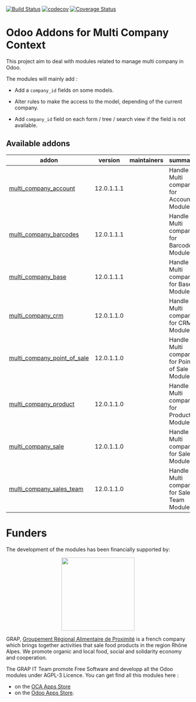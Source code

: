 [![Build Status](https://travis-ci.org/grap/odoo-addons-multi-company.svg?branch=12.0)](https://travis-ci.org/grap/odoo-addons-multi-company)
[![codecov](https://codecov.io/gh/grap/odoo-addons-multi-company/branch/12.0/graph/badge.svg)](https://codecov.io/gh/grap/odoo-addons-multi-company)
[![Coverage Status](https://coveralls.io/repos/github/grap/odoo-addons-multi-company/badge.svg?branch=12.0)](https://coveralls.io/github/grap/odoo-addons-multi-company?branch=12.0)



# Odoo Addons for Multi Company Context

This project aim to deal with modules related to manage multi company in Odoo.

The modules will mainly add :

* Add a ```company_id``` fields on some models.

* Alter rules to make the access to the model, depending of the current company.

* Add ```company_id``` field on each form / tree / search view if the field
  is not available.

[//]: # (addons)

Available addons
----------------
addon | version | maintainers | summary
--- | --- | --- | ---
[multi_company_account](multi_company_account/) | 12.0.1.1.1 |  | Handle Multi company for Account Module
[multi_company_barcodes](multi_company_barcodes/) | 12.0.1.1.1 |  | Handle Multi company for Barcodes Module
[multi_company_base](multi_company_base/) | 12.0.1.1.1 |  | Handle Multi company for Base Module
[multi_company_crm](multi_company_crm/) | 12.0.1.1.0 |  | Handle Multi company for CRM Module
[multi_company_point_of_sale](multi_company_point_of_sale/) | 12.0.1.1.0 |  | Handle Multi company for Point of Sale Module
[multi_company_product](multi_company_product/) | 12.0.1.1.0 |  | Handle Multi company for Product Module
[multi_company_sale](multi_company_sale/) | 12.0.1.1.0 |  | Handle Multi company for Sale Module
[multi_company_sales_team](multi_company_sales_team/) | 12.0.1.1.0 |  | Handle Multi company for Sales Team Module

[//]: # (end addons)

# Funders

The development of the modules has been financially supported by:

<p align="center">
   <img src="http://www.grap.coop/wp-content/uploads/2016/11/GRAP.png" width="200"/>
</p>

GRAP, [Groupement Régional Alimentaire de Proximité](http://www.grap.coop) is a
french company which brings together activities that sale food products in the
region Rhône Alpes. We promote organic and local food, social and solidarity
economy and cooperation.

The GRAP IT Team promote Free Software and developp all the Odoo modules under
AGPL-3 Licence. You can get find all this modules here :
* on the [OCA Apps Store](https://odoo-community.org/shop?&search=GRAP)
* on the [Odoo Apps Store](https://www.odoo.com/apps/modules/browse?author=GRAP).
